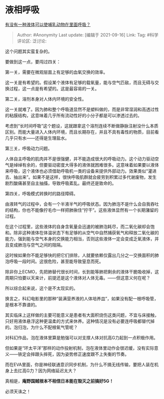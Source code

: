 # 液相呼吸
[有没有一种液体可以使哺乳动物在里面呼吸？](https://www.zhihu.com/question/26070535/answer/1109769448)

> Author: #Anonymity
> Last update: [编辑于 2021-09-16]
> Link:
> Tag: #科学
> 评论区:
> 泛讨论:

这个问题其实蛮复杂的。

要做到这一点，要闯过四关：

第一关，需要在微观层面上有足够的血氧交换的效率。

这一关是有希望的。假设某个液体有足够的载氧量，能与空气匹敌，而且无碍与交换过程，这一点是有希望的。这是最容易的一关。

第二关，溶剂本身对人体内环境的安全性。

这一关就难了。因为肺和整个呼吸道显然不是塑料做的，而是非常湿润和高透过性的粘膜结构，这意味着几乎所有流动性好的小分子都是可以渗透过去的。

考虑到“长时间呼吸”这个题设，这就跟拿这个溶剂连续不断做静脉注射没什么本质区别。而能大量进入人体内环境，而且长期存在，并且不具有毒性的物质，目前看几乎只有水——还得是生理盐水。

第三关，呼吸动力问题。

人体自主呼吸的肌肉并不是很强健，并不能造成很大的呼吸动力。这个动力驱动空气是绰绰有余的，但要驱动密度大得多的液体就困难很多。这意味着如果要以液体来呼吸，这个液体也必须借助呼吸机一类的设备来提供外部动力。效果类似“灌进去、抽出来”。如果不是这样，很快呼吸肌群就会疲劳到积累过多代谢废物，发生剧烈酸痛甚至自主抽搐，导致呼吸紊乱。最终还是致命的。

第四关，呼吸模式转换时的路径障碍。

由液转气的过程中，会有一个半液半气的呼吸状态。因为肺泡不是什么会自我吞吐的结构，你也不能像拧毛巾一样把肺揪住“拧干”。这些液体显然有一个长期潴留的过程。

在这个过程里，这些液体的自身含氧量会迅速的被肺泡耗尽，而二氧化碳却会饱和。除非这种液体在体温状态下有足够的从空气中自然捕获氧气和释放二氧化碳的能力，强到能与空气本身的交换能力相当，否则这些液体一定会变成乏氧液体，并且变成肺泡与空气之间的阻隔。

这时候如果你不能足够快的把它们排除，人就要依赖仅露出几分之一交换面积的肺泡呼吸一段时间。这很危险，甚至能导致窒息而死。

除非你上ECMO，先把肺替代很长时间，长到能等肺把剩余的液体干脆吸收掉，这周期只怕要以天来计，前提还是这个液体对人体无毒。——但这意义何在呢？

所以综合起来说，这个是不太现实的。

换言之，科幻电影里的那种“装满营养液的人体培养皿”，如果没有配一根呼吸管，是根本不靠谱的。

其实临床上这样做的主要可能意义是患者有大面积烧伤这类问题，不宜与床接触，只好用液体悬浮这种更温柔的方式来休养。这种情况是没有必要连呼吸都替代掉的。泡归泡，为什么不配根氧气管呢？

对科幻作品，泡在液体里算是勉强可以对支撑人体对抗高G力起到一点积极作用。

但如果是“环太平洋”那样的动作投射机制，泡在液体里动作会很迟缓，没有实际意义——铁定会摔跟头摔死，因为姿势修正速度跟不上失衡的节奏。

而在EVA里面，你是神经联通意识同步机制，为什么不搞无线传输，要把人装在机身上去扛高G力？因为网络延迟太大？

真相是，**庵野国贼根本不相信日本能在毁灭之前搞好5G！**

必须天诛之！
